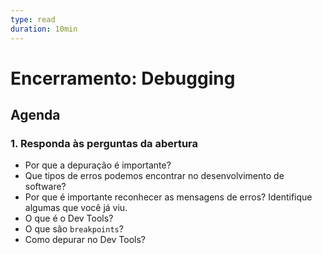 ```yaml
---
type: read
duration: 10min
---
```


# Encerramento: Debugging

## Agenda

### 1. Responda às perguntas da abertura

- Por que a depuração é importante?
- Que tipos de erros podemos encontrar no desenvolvimento de software?
- Por que é importante reconhecer as mensagens de erros? Identifique algumas que
  você já viu.
- O que é o Dev Tools?
- O que são `breakpoints`?
- Como depurar no Dev Tools?
